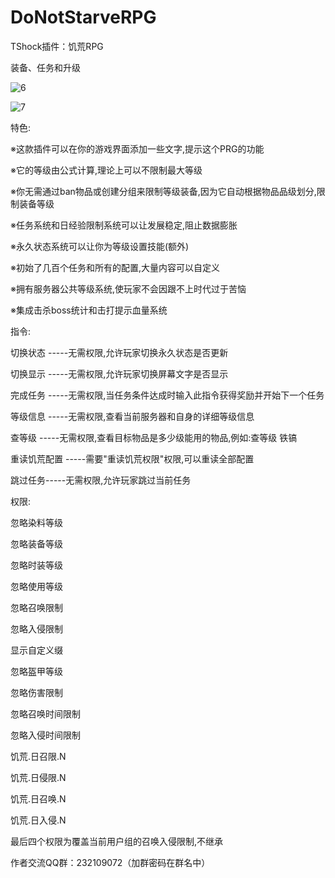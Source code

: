 # DoNotStarveRPG
TShock插件：饥荒RPG

装备、任务和升级

![6](https://user-images.githubusercontent.com/62204605/235333518-4e1f82d3-ba42-46bb-aa7e-9c0df4629c4c.png)

![7](https://user-images.githubusercontent.com/62204605/235333532-d487ac49-6103-482a-8254-da9cdfc1f07c.png)

特色:

※这款插件可以在你的游戏界面添加一些文字,提示这个PRG的功能

※它的等级由公式计算,理论上可以不限制最大等级

※你无需通过ban物品或创建分组来限制等级装备,因为它自动根据物品品级划分,限制装备等级

※任务系统和日经验限制系统可以让发展稳定,阻止数据膨胀

※永久状态系统可以让你为等级设置技能(额外)

※初始了几百个任务和所有的配置,大量内容可以自定义

※拥有服务器公共等级系统,使玩家不会因跟不上时代过于苦恼

※集成击杀boss统计和击打提示血量系统


指令:

切换状态 -----无需权限,允许玩家切换永久状态是否更新

切换显示 -----无需权限,允许玩家切换屏幕文字是否显示

完成任务 -----无需权限,当任务条件达成时输入此指令获得奖励并开始下一个任务

等级信息 -----无需权限,查看当前服务器和自身的详细等级信息

查等级 -----无需权限,查看目标物品是多少级能用的物品,例如:查等级 铁镐

重读饥荒配置 -----需要"重读饥荒权限"权限,可以重读全部配置

跳过任务-----无需权限,允许玩家跳过当前任务


权限:

忽略染料等级

忽略装备等级

忽略时装等级

忽略使用等级

忽略召唤限制

忽略入侵限制

显示自定义缀

忽略盔甲等级

忽略伤害限制

忽略召唤时间限制

忽略入侵时间限制

饥荒.日召限.N

饥荒.日侵限.N

饥荒.日召唤.N

饥荒.日入侵.N

最后四个权限为覆盖当前用户组的召唤入侵限制,不继承



作者交流QQ群：232109072（加群密码在群名中）
